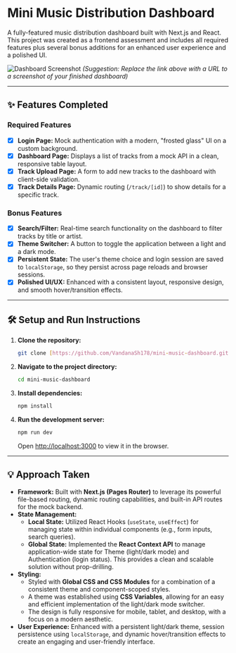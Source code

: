 # Mini Music Distribution Dashboard

A fully-featured music distribution dashboard built with Next.js and React. This project was created as a frontend assessment and includes all required features plus several bonus additions for an enhanced user experience and a polished UI.

![Dashboard Screenshot](https://i.imgur.com/your-screenshot-url.png) 
*(Suggestion: Replace the link above with a URL to a screenshot of your finished dashboard)*

---

## ✨ Features Completed

### Required Features
- [x] **Login Page:** Mock authentication with a modern, "frosted glass" UI on a custom background.
- [x] **Dashboard Page:** Displays a list of tracks from a mock API in a clean, responsive table layout.
- [x] **Track Upload Page:** A form to add new tracks to the dashboard with client-side validation.
- [x] **Track Details Page:** Dynamic routing (`/track/[id]`) to show details for a specific track.

### Bonus Features
- [x] **Search/Filter:** Real-time search functionality on the dashboard to filter tracks by title or artist.
- [x] **Theme Switcher:** A button to toggle the application between a light and a dark mode.
- [x] **Persistent State:** The user's theme choice and login session are saved to `localStorage`, so they persist across page reloads and browser sessions.
- [x] **Polished UI/UX:** Enhanced with a consistent layout, responsive design, and smooth hover/transition effects.

---

## 🛠️ Setup and Run Instructions

1.  **Clone the repository:**
    ```bash
    git clone [https://github.com/VandanaSh178/mini-music-dashboard.git](https://github.com/VandanaSh178/mini-music-dashboard.git)
    ```
2.  **Navigate to the project directory:**
    ```bash
    cd mini-music-dashboard
    ```
3.  **Install dependencies:**
    ```bash
    npm install
    ```
4.  **Run the development server:**
    ```bash
    npm run dev
    ```
    Open [http://localhost:3000](http://localhost:3000) to view it in the browser.

---

## 💡 Approach Taken

-   **Framework:** Built with **Next.js (Pages Router)** to leverage its powerful file-based routing, dynamic routing capabilities, and built-in API routes for the mock backend.
-   **State Management:**
    -   **Local State:** Utilized React Hooks (`useState`, `useEffect`) for managing state within individual components (e.g., form inputs, search queries).
    -   **Global State:** Implemented the **React Context API** to manage application-wide state for Theme (light/dark mode) and Authentication (login status). This provides a clean and scalable solution without prop-drilling.
-   **Styling:**
    -   Styled with **Global CSS and CSS Modules** for a combination of a consistent theme and component-scoped styles.
    -   A theme was established using **CSS Variables**, allowing for an easy and efficient implementation of the light/dark mode switcher.
    -   The design is fully responsive for mobile, tablet, and desktop, with a focus on a modern aesthetic.
-   **User Experience:** Enhanced with a persistent light/dark theme, session persistence using `localStorage`, and dynamic hover/transition effects to create an engaging and user-friendly interface.
